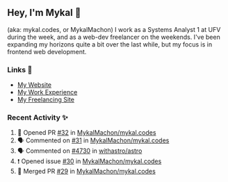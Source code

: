 ## Hey, I'm Mykal 👋 
(aka: mykal.codes, or MykalMachon) I work as a Systems Analyst 1 at UFV during the week, and as a web-dev freelancer on the weekends. I've been expanding my horizons quite a bit over the last while, but my focus is in frontend web development.  

### Links 🚀

- [My Website](https://mykal.codes)
- [My Work Experience](https://timeline.mykal.codes)
- [My Freelancing Site](https://tinybox.dev)

### Recent Activity ✨

<!--START_SECTION:activity-->
1. 💪 Opened PR [#32](https://github.com/MykalMachon/mykal.codes/pull/32) in [MykalMachon/mykal.codes](https://github.com/MykalMachon/mykal.codes)
2. 🗣 Commented on [#31](https://github.com/MykalMachon/mykal.codes/issues/31) in [MykalMachon/mykal.codes](https://github.com/MykalMachon/mykal.codes)
3. 🗣 Commented on [#4730](https://github.com/withastro/astro/issues/4730) in [withastro/astro](https://github.com/withastro/astro)
4. ❗️ Opened issue [#30](https://github.com/MykalMachon/mykal.codes/issues/30) in [MykalMachon/mykal.codes](https://github.com/MykalMachon/mykal.codes)
5. 🎉 Merged PR [#29](https://github.com/MykalMachon/mykal.codes/pull/29) in [MykalMachon/mykal.codes](https://github.com/MykalMachon/mykal.codes)
<!--END_SECTION:activity-->
